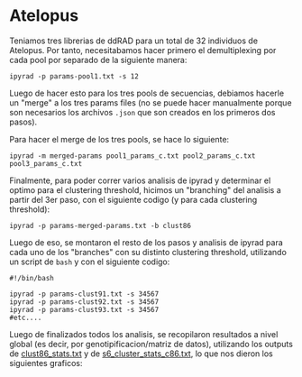 # Atelopus



Teniamos tres librerias de ddRAD para un total de 32 individuos de Atelopus. Por tanto, necesitabamos hacer primero el demultiplexing por cada pool por separado de la siguiente manera: 

	ipyrad -p params-pool1.txt -s 12

Luego de hacer esto para los tres pools de secuencias, debiamos hacerle un "merge" a los tres params files (no se puede hacer manualmente porque son necesarios los archivos `.json` que son creados en los primeros dos pasos). 

Para hacer el merge de los tres pools, se hace lo siguiente: 

	ipyrad -m merged-params pool1_params_c.txt pool2_params_c.txt pool3_params_c.txt

Finalmente, para poder correr varios analisis de ipyrad y determinar el optimo para el clustering threshold, hicimos un "branching" del analisis a partir del 3er paso, con el siguiente codigo (y para cada clustering threshold):

	ipyrad -p params-merged-params.txt -b clust86

Luego de eso, se montaron el resto de los pasos y analisis de ipyrad para cada uno de los "branches" con su distinto clustering threshold, utilizando un script de `bash` y con el siguiente codigo: 

	#!/bin/bash

	ipyrad -p params-clust91.txt -s 34567
	ipyrad -p params-clust92.txt -s 34567
	ipyrad -p params-clust93.txt -s 34567
	#etc....

Luego de finalizados todos los analisis, se recopilaron resultados a nivel global (es decir, por genotipificacion/matriz de datos), utilizando los outputs de [clust86_stats.txt]() y de [s6_cluster_stats_c86.txt](), lo que nos dieron los siguientes graficos:

